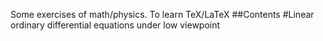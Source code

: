 Some exercises of math/physics.
To learn TeX/LaTeX
##Contents
#Linear ordinary differential equations under low viewpoint